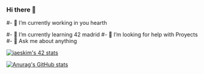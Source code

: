 ### Hi there 👋

<p>#- 🔭 I’m currently working in you hearth</p>
#- 🌱 I’m currently learning 42 madrid 
#- 🤔 I’m looking for help with Proyects
#- 💬 Ask me about anything


[![jaeskim's 42 stats](https://badge42.herokuapp.com/api/stats/jporta)](https://github.com/JaeSeoKim/badge42)

[![Anurag's GitHub stats](https://github-readme-stats.vercel.app/api?username=juanpPorta&show_icons=true)](https://github.com/anuraghazra/github-readme-stats)
